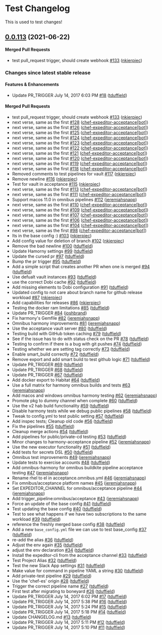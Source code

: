 # Test Changelog

This is used to test changes!

<!-- latest_release 0.0.113 -->
## [0.0.113](https://github.com/chef-boneyard/expeditor-acceptance/tree/0.0.113) (2021-06-22)

#### Merged Pull Requests
- test pull_request trigger, should create webhook [#133](https://github.com/chef-boneyard/expeditor-acceptance/pull/133) ([nkierpiec](https://github.com/nkierpiec))
<!-- latest_release -->

<!-- release_rollup since=latest_stable -->
### Changes since latest stable release

#### Features & Enhancements
- Update PR_TRIGGER July 14, 2017 6:03 PM [#18](https://github.com/chef/versioner-test/pull/18) ([tduffield](https://github.com/tduffield)) <!-- 0.0.20 -->

#### Merged Pull Requests
- test pull_request trigger, should create webhook [#133](https://github.com/chef-boneyard/expeditor-acceptance/pull/133) ([nkierpiec](https://github.com/nkierpiec)) <!-- 0.0.113 -->
- next verse, same as the first [#128](https://github.com/chef-boneyard/expeditor-acceptance/pull/128) ([chef-expeditor-acceptance[bot]](https://github.com/chef-expeditor-acceptance[bot])) <!-- 0.0.112 -->
- next verse, same as the first [#126](https://github.com/chef-boneyard/expeditor-acceptance/pull/126) ([chef-expeditor-acceptance[bot]](https://github.com/chef-expeditor-acceptance[bot])) <!-- 0.0.111 -->
- next verse, same as the first [#125](https://github.com/chef-boneyard/expeditor-acceptance/pull/125) ([chef-expeditor-acceptance[bot]](https://github.com/chef-expeditor-acceptance[bot])) <!-- 0.0.110 -->
- next verse, same as the first [#124](https://github.com/chef-boneyard/expeditor-acceptance/pull/124) ([chef-expeditor-acceptance[bot]](https://github.com/chef-expeditor-acceptance[bot])) <!-- 0.0.109 -->
- next verse, same as the first [#123](https://github.com/chef-boneyard/expeditor-acceptance/pull/123) ([chef-expeditor-acceptance[bot]](https://github.com/chef-expeditor-acceptance[bot])) <!-- 0.0.108 -->
- next verse, same as the first [#122](https://github.com/chef-boneyard/expeditor-acceptance/pull/122) ([chef-expeditor-acceptance[bot]](https://github.com/chef-expeditor-acceptance[bot])) <!-- 0.0.107 -->
- next verse, same as the first [#121](https://github.com/chef-boneyard/expeditor-acceptance/pull/121) ([chef-expeditor-acceptance[bot]](https://github.com/chef-expeditor-acceptance[bot])) <!-- 0.0.106 -->
- next verse, same as the first [#120](https://github.com/chef-boneyard/expeditor-acceptance/pull/120) ([chef-expeditor-acceptance[bot]](https://github.com/chef-expeditor-acceptance[bot])) <!-- 0.0.105 -->
- next verse, same as the first [#119](https://github.com/chef-boneyard/expeditor-acceptance/pull/119) ([chef-expeditor-acceptance[bot]](https://github.com/chef-expeditor-acceptance[bot])) <!-- 0.0.104 -->
- next verse, same as the first [#118](https://github.com/chef-boneyard/expeditor-acceptance/pull/118) ([chef-expeditor-acceptance[bot]](https://github.com/chef-expeditor-acceptance[bot])) <!-- 0.0.103 -->
- Removed comments to test pipelines for vault [#117](https://github.com/chef-boneyard/expeditor-acceptance/pull/117) ([nkierpiec](https://github.com/nkierpiec)) <!-- 0.0.102 -->
- Remove newline [#116](https://github.com/chef-boneyard/expeditor-acceptance/pull/116) ([nkierpiec](https://github.com/nkierpiec)) <!-- 0.0.101 -->
- Test for vault in acceptance [#115](https://github.com/chef-boneyard/expeditor-acceptance/pull/115) ([nkierpiec](https://github.com/nkierpiec)) <!-- 0.0.100 -->
- next verse, same as the first [#113](https://github.com/chef-boneyard/expeditor-acceptance/pull/113) ([chef-expeditor-acceptance[bot]](https://github.com/chef-expeditor-acceptance[bot])) <!-- 0.0.99 -->
- next verse, same as the first [#111](https://github.com/chef-boneyard/expeditor-acceptance/pull/111) ([chef-expeditor-acceptance[bot]](https://github.com/chef-expeditor-acceptance[bot])) <!-- 0.0.98 -->
- Support macos 11.0 in omnibus pipelines [#112](https://github.com/chef-boneyard/expeditor-acceptance/pull/112) ([jeremiahsnapp](https://github.com/jeremiahsnapp)) <!-- 0.0.97 -->
- next verse, same as the first [#110](https://github.com/chef-boneyard/expeditor-acceptance/pull/110) ([chef-expeditor-acceptance[bot]](https://github.com/chef-expeditor-acceptance[bot])) <!-- 0.0.96 -->
- next verse, same as the first [#109](https://github.com/chef-boneyard/expeditor-acceptance/pull/109) ([chef-expeditor-acceptance[bot]](https://github.com/chef-expeditor-acceptance[bot])) <!-- 0.0.95 -->
- next verse, same as the first [#107](https://github.com/chef-boneyard/expeditor-acceptance/pull/107) ([chef-expeditor-acceptance[bot]](https://github.com/chef-expeditor-acceptance[bot])) <!-- 0.0.94 -->
- next verse, same as the first [#106](https://github.com/chef-boneyard/expeditor-acceptance/pull/106) ([chef-expeditor-acceptance[bot]](https://github.com/chef-expeditor-acceptance[bot])) <!-- 0.0.93 -->
- next verse, same as the first [#104](https://github.com/chef-boneyard/expeditor-acceptance/pull/104) ([chef-expeditor-acceptance[bot]](https://github.com/chef-expeditor-acceptance[bot])) <!-- 0.0.92 -->
- next verse, same as the first [#98](https://github.com/chef-boneyard/expeditor-acceptance/pull/98) ([chef-expeditor-acceptance[bot]](https://github.com/chef-expeditor-acceptance[bot])) <!-- 0.0.91 -->
- Its in the base config :) [#103](https://github.com/chef-boneyard/expeditor-acceptance/pull/103) ([nkierpiec](https://github.com/nkierpiec)) <!-- 0.0.90 -->
- Add config value for deletion of branch [#102](https://github.com/chef-boneyard/expeditor-acceptance/pull/102) ([nkierpiec](https://github.com/nkierpiec)) <!-- 0.0.89 -->
- Remove the bad newline [#100](https://github.com/chef-boneyard/expeditor-acceptance/pull/100) ([tduffield](https://github.com/tduffield)) <!-- 0.0.88 -->
- Update Hamorny settings [#99](https://github.com/chef-boneyard/expeditor-acceptance/pull/99) ([tduffield](https://github.com/tduffield)) <!-- 0.0.87 -->
- Update the cursed pr [#97](https://github.com/chef-boneyard/expeditor-acceptance/pull/97) ([tduffield](https://github.com/tduffield)) <!-- 0.0.86 -->
- Bump the pr trigger [#95](https://github.com/chef-boneyard/expeditor-acceptance/pull/95) ([tduffield](https://github.com/tduffield)) <!-- 0.0.85 -->
- Add a simple script that creates another PR when one is merged [#94](https://github.com/chef-boneyard/expeditor-acceptance/pull/94) ([tduffield](https://github.com/tduffield)) <!-- 0.0.84 -->
- Use defualt vault instances [#93](https://github.com/chef-boneyard/expeditor-acceptance/pull/93) ([tduffield](https://github.com/tduffield)) <!-- 0.0.83 -->
- use the correct Dobi cache [#92](https://github.com/chef-boneyard/expeditor-acceptance/pull/92) ([tduffield](https://github.com/tduffield)) <!-- 0.0.82 -->
- Add missing elements to Dobi configuration [#91](https://github.com/chef-boneyard/expeditor-acceptance/pull/91) ([tduffield](https://github.com/tduffield)) <!-- 0.0.81 -->
- Updated config to not care about branch name for github release workload [#87](https://github.com/chef-boneyard/expeditor-acceptance/pull/87) ([nkierpiec](https://github.com/nkierpiec)) <!-- 0.0.80 -->
- Add capabilities for releases [#86](https://github.com/chef-boneyard/expeditor-acceptance/pull/86) ([nkierpiec](https://github.com/nkierpiec)) <!-- 0.0.79 -->
- Testing the docker ram limitations [#85](https://github.com/chef-boneyard/expeditor-acceptance/pull/85) ([tduffield](https://github.com/tduffield)) <!-- 0.0.78 -->
- Update PR_TRIGGER [#84](https://github.com/chef-boneyard/expeditor-acceptance/pull/84) ([joshbrand](https://github.com/joshbrand)) <!-- 0.0.77 -->
- Fix harmony&#39;s Gemfile [#82](https://github.com/chef-boneyard/expeditor-acceptance/pull/82) ([jeremiahsnapp](https://github.com/jeremiahsnapp)) <!-- 0.0.76 -->
- Omnibus harmony improvements [#81](https://github.com/chef-boneyard/expeditor-acceptance/pull/81) ([jeremiahsnapp](https://github.com/jeremiahsnapp)) <!-- 0.0.75 -->
- Use the acceptance vault server [#80](https://github.com/chef-boneyard/expeditor-acceptance/pull/80) ([tduffield](https://github.com/tduffield)) <!-- 0.0.74 -->
- Testing build with GitHub token caching [#79](https://github.com/chef-boneyard/expeditor-acceptance/pull/79) ([tduffield](https://github.com/tduffield)) <!-- 0.0.73 -->
- See if the issue has to do with status check on the PR [#78](https://github.com/chef-boneyard/expeditor-acceptance/pull/78) ([tduffield](https://github.com/tduffield)) <!-- 0.0.72 -->
- Testing to confirm if there is a bug with git pushes [#74](https://github.com/chef-boneyard/expeditor-acceptance/pull/74) ([tduffield](https://github.com/tduffield)) <!-- 0.0.71 -->
- Testing whether we are setting tag correctly [#73](https://github.com/chef-boneyard/expeditor-acceptance/pull/73) ([tduffield](https://github.com/tduffield)) <!-- 0.0.70 -->
- Enable smart_build correctly [#72](https://github.com/chef-boneyard/expeditor-acceptance/pull/72) ([tduffield](https://github.com/tduffield)) <!-- 0.0.69 -->
- Remove export and add smart build to test github logic [#71](https://github.com/chef-boneyard/expeditor-acceptance/pull/71) ([tduffield](https://github.com/tduffield)) <!-- 0.0.68 -->
- Update PR_TRIGGER [#69](https://github.com/chef-boneyard/expeditor-acceptance/pull/69) ([tduffield](https://github.com/tduffield)) <!-- 0.0.67 -->
- Update PR_TRIGGER [#68](https://github.com/chef-boneyard/expeditor-acceptance/pull/68) ([tduffield](https://github.com/tduffield)) <!-- 0.0.66 -->
- Update PR_TRIGGER [#67](https://github.com/chef-boneyard/expeditor-acceptance/pull/67) ([tduffield](https://github.com/tduffield)) <!-- 0.0.65 -->
- Add docker export to Habitat [#64](https://github.com/chef-boneyard/expeditor-acceptance/pull/64) ([tduffield](https://github.com/tduffield)) <!-- 0.0.64 -->
- Use a full matrix for harmony omnibus builds and tests [#63](https://github.com/chef-boneyard/expeditor-acceptance/pull/63) ([jeremiahsnapp](https://github.com/jeremiahsnapp)) <!-- 0.0.63 -->
- Add macos and windows omnibus harmony testing [#62](https://github.com/chef-boneyard/expeditor-acceptance/pull/62) ([jeremiahsnapp](https://github.com/jeremiahsnapp)) <!-- 0.0.62 -->
- Promote pkg to dummy channel when complete [#60](https://github.com/chef-boneyard/expeditor-acceptance/pull/60) ([tduffield](https://github.com/tduffield)) <!-- 0.0.61 -->
- Use the v2 hab build functionality [#59](https://github.com/chef-boneyard/expeditor-acceptance/pull/59) ([tduffield](https://github.com/tduffield)) <!-- 0.0.60 -->
- Disable harmony tests while we debug public pipelines [#58](https://github.com/chef-boneyard/expeditor-acceptance/pull/58) ([tduffield](https://github.com/tduffield)) <!-- 0.0.54 -->
- Tweak to config.yml to test public setting [#57](https://github.com/chef-boneyard/expeditor-acceptance/pull/57) ([tduffield](https://github.com/tduffield)) <!-- 0.0.52 -->
- Add inspec tests; Cleanup old code [#56](https://github.com/chef-boneyard/expeditor-acceptance/pull/56) ([tduffield](https://github.com/tduffield)) <!-- 0.0.51 -->
- Fix the pipelines [#55](https://github.com/chef-boneyard/expeditor-acceptance/pull/55) ([tduffield](https://github.com/tduffield)) <!-- 0.0.50 -->
- Cleanup merge actions [#54](https://github.com/chef-boneyard/expeditor-acceptance/pull/54) ([tduffield](https://github.com/tduffield)) <!-- 0.0.49 -->
- Add pipelines for public/private-cd testing [#53](https://github.com/chef-boneyard/expeditor-acceptance/pull/53) ([tduffield](https://github.com/tduffield)) <!-- 0.0.48 -->
- Minor changes to harmony-acceptance pipeline [#52](https://github.com/chef-boneyard/expeditor-acceptance/pull/52) ([jeremiahsnapp](https://github.com/jeremiahsnapp)) <!-- 0.0.47 -->
- Use the new executor functionality [#51](https://github.com/chef-boneyard/expeditor-acceptance/pull/51) ([tduffield](https://github.com/tduffield)) <!-- 0.0.46 -->
- Add tests for secrets DSL [#50](https://github.com/chef-boneyard/expeditor-acceptance/pull/50) ([tduffield](https://github.com/tduffield)) <!-- 0.0.45 -->
- Omnibus test improvements [#49](https://github.com/chef-boneyard/expeditor-acceptance/pull/49) ([jeremiahsnapp](https://github.com/jeremiahsnapp)) <!-- 0.0.44 -->
- Update tests to exercise accounts [#48](https://github.com/chef-boneyard/expeditor-acceptance/pull/48) ([tduffield](https://github.com/tduffield)) <!-- 0.0.43 -->
- Add omnibus-harmony for omnibus buildkite pipeline acceptance testing [#47](https://github.com/chef-boneyard/expeditor-acceptance/pull/47) ([jeremiahsnapp](https://github.com/jeremiahsnapp)) <!-- 0.0.42 -->
- Rename rhel to el in acceptance.omnibus.yml [#46](https://github.com/chef-boneyard/expeditor-acceptance/pull/46) ([jeremiahsnapp](https://github.com/jeremiahsnapp)) <!-- 0.0.41 -->
- Fix omnibus/acceptance platform names [#45](https://github.com/chef-boneyard/expeditor-acceptance/pull/45) ([jeremiahsnapp](https://github.com/jeremiahsnapp)) <!-- 0.0.40 -->
- Set EXPEDITOR_CHANNEL for omnibus/acceptance pipeline [#44](https://github.com/chef-boneyard/expeditor-acceptance/pull/44) ([jeremiahsnapp](https://github.com/jeremiahsnapp)) <!-- 0.0.39 -->
- Add trigger_pipeline:omnibus/acceptance [#43](https://github.com/chef-boneyard/expeditor-acceptance/pull/43) ([jeremiahsnapp](https://github.com/jeremiahsnapp)) <!-- 0.0.38 -->
- Force an update of the base config [#41](https://github.com/chef-boneyard/expeditor-acceptance/pull/41) ([tduffield](https://github.com/tduffield)) <!-- 0.0.37 -->
- Test updating the base config [#40](https://github.com/chef-boneyard/expeditor-acceptance/pull/40) ([tduffield](https://github.com/tduffield)) <!-- 0.0.36 -->
- Test to see what happens if we have two subscriptions to the same workload [#39](https://github.com/chef-boneyard/expeditor-acceptance/pull/39) ([tduffield](https://github.com/tduffield)) <!-- 0.0.35 -->
- reference the freshly merged base config [#38](https://github.com/chef-boneyard/expeditor-acceptance/pull/38) ([tduffield](https://github.com/tduffield)) <!-- 0.0.34 -->
- Add a new `base_config.yml` file we can use to test base_config [#37](https://github.com/chef-boneyard/expeditor-acceptance/pull/37) ([tduffield](https://github.com/tduffield)) <!-- 0.0.33 -->
- re-add the alias [#36](https://github.com/chef-boneyard/expeditor-acceptance/pull/36) ([tduffield](https://github.com/tduffield)) <!-- 0.0.32 -->
- Adjust the env again [#35](https://github.com/chef-boneyard/expeditor-acceptance/pull/35) ([tduffield](https://github.com/tduffield)) <!-- 0.0.31 -->
- adjust the env declaration [#34](https://github.com/chef-boneyard/expeditor-acceptance/pull/34) ([tduffield](https://github.com/tduffield)) <!-- 0.0.30 -->
- Install the expeditor-cli from the acceptance channel [#33](https://github.com/chef-boneyard/expeditor-acceptance/pull/33) ([tduffield](https://github.com/tduffield)) <!-- 0.0.29 -->
- Test Project Alias [#32](https://github.com/chef-boneyard/expeditor-acceptance/pull/32) ([tduffield](https://github.com/tduffield)) <!-- 0.0.28 -->
- Test the new Slack App settings [#31](https://github.com/chef-boneyard/expeditor-acceptance/pull/31) ([tduffield](https://github.com/tduffield)) <!-- 0.0.27 -->
- Make value for command in pipeline YAML a string [#30](https://github.com/chef-boneyard/expeditor-acceptance/pull/30) ([tduffield](https://github.com/tduffield)) <!-- 0.0.26 -->
- Add private-test pipeline [#29](https://github.com/chef-boneyard/expeditor-acceptance/pull/29) ([tduffield](https://github.com/tduffield)) <!-- 0.0.25 -->
- Use the &#39;chef-es&#39; origin [#28](https://github.com/chef-boneyard/expeditor-acceptance/pull/28) ([tduffield](https://github.com/tduffield)) <!-- 0.0.24 -->
- Trigger the correct pipeline name [#27](https://github.com/chef-boneyard/expeditor-acceptance/pull/27) ([tduffield](https://github.com/tduffield)) <!-- 0.0.23 -->
- First test after migrating to boneyard [#26](https://github.com/chef-boneyard/expeditor-acceptance/pull/26) ([tduffield](https://github.com/tduffield)) <!-- 0.0.22 -->
- Update PR_TRIGGER July 14, 2017 6:02 PM [#17](https://github.com/chef/versioner-test/pull/17) ([tduffield](https://github.com/tduffield)) <!-- 0.0.19 -->
- Update PR_TRIGGER July 14, 2017 5:38 PM [#16](https://github.com/chef/versioner-test/pull/16) ([tduffield](https://github.com/tduffield)) <!-- 0.0.18 -->
- Update PR_TRIGGER July 14, 2017 5:24 PM [#15](https://github.com/chef/versioner-test/pull/15) ([tduffield](https://github.com/tduffield)) <!-- 0.0.17 -->
- Update PR_TRIGGER July 14, 2017 5:18 PM [#14](https://github.com/chef/versioner-test/pull/14) ([tduffield](https://github.com/tduffield)) <!-- 0.0.16 -->
- Update CHANGELOG.md [#13](https://github.com/chef/versioner-test/pull/13) ([tduffield](https://github.com/tduffield)) <!-- 0.0.15 -->
- Update PR_TRIGGER July 14, 2017 5:11 PM [#12](https://github.com/chef/versioner-test/pull/12) ([tduffield](https://github.com/tduffield)) <!-- 0.0.14 -->
- Update PR_TRIGGER July 14, 2017 5:10 PM [#11](https://github.com/chef/versioner-test/pull/11) ([tduffield](https://github.com/tduffield)) <!-- 0.0.13 -->
<!-- release_rollup -->
